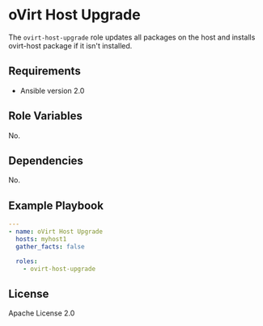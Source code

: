 oVirt Host Upgrade
==================

The `ovirt-host-upgrade` role updates all packages on the host and installs ovirt-host package if it isn't installed.

Requirements
------------

 * Ansible version 2.0

Role Variables
--------------

No.

Dependencies
------------

No.

Example Playbook
----------------

```yaml
---
- name: oVirt Host Upgrade
  hosts: myhost1
  gather_facts: false

  roles:
    - ovirt-host-upgrade
```

License
-------

Apache License 2.0

